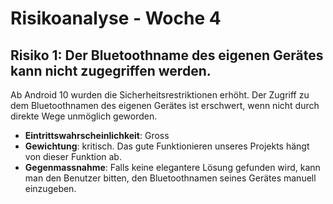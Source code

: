 # Risikoanalyse - Woche 4

## Risiko 1: Der Bluetoothname des eigenen Gerätes kann nicht zugegriffen werden.
Ab Android 10 wurden die Sicherheitsrestriktionen erhöht. Der Zugriff zu dem Bluetoothnamen des eigenen Gerätes ist erschwert, wenn nicht durch direkte Wege unmöglich geworden. 

- **Eintrittswahrscheinlichkeit**: Gross
- **Gewichtung**: kritisch. Das gute Funktionieren unseres Projekts hängt von dieser Funktion ab.
- **Gegenmassnahme**: Falls keine elegantere Lösung gefunden wird, kann man den Benutzer bitten, den Bluetoothnamen seines Gerätes manuell einzugeben.
